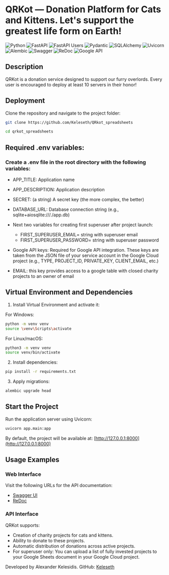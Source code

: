 # QRKot — Donation Platform for Cats and Kittens. Let's support the greatest life form on Earth! 

![Python](https://img.shields.io/badge/python-3670A0?style=for-the-badge&logo=python&logoColor=ffdd54) ![FastAPI](https://img.shields.io/badge/fastapi-%2300C7B7.svg?style=for-the-badge&logo=fastapi&logoColor=white) ![FastAPI Users](https://img.shields.io/badge/fastapi--users-%2300C7B7.svg?style=for-the-badge&logo=fastapi&logoColor=white) ![Pydantic](https://img.shields.io/badge/pydantic-%2300A1E0.svg?style=for-the-badge&logo=python&logoColor=white) ![SQLAlchemy](https://img.shields.io/badge/sqlalchemy-%23F47216.svg?style=for-the-badge&logo=python&logoColor=white) ![Uvicorn](https://img.shields.io/badge/uvicorn-%23007ACC.svg?style=for-the-badge&logo=python&logoColor=white) ![Alembic](https://img.shields.io/badge/alembic-%230071C5.svg?style=for-the-badge&logo=alembic&logoColor=white) ![Swagger](https://img.shields.io/badge/swagger-%2385EA2D.svg?style=for-the-badge&logo=swagger&logoColor=black) ![ReDoc](https://img.shields.io/badge/redoc-%23CB3837.svg?style=for-the-badge&logo=redoc&logoColor=white) ![Google API](https://img.shields.io/badge/google--api-%234285F4.svg?style=for-the-badge&logo=google&logoColor=white)


## Description
QRKot is a donation service designed to support our furry overlords. 
Every user is encouraged to deploy at least 10 servers in their honor! 


## Deployment
Clone the repository and navigate to the project folder:
```bash
git clone https://github.com/Keleseth/QRkot_spreadsheets
```
```bash
cd qrkot_spreadsheets
```
## Required .env variables:
### Create a .env file in the root directory with the following variables:
- APP_TITLE: Application name
- APP_DESCRIPTION: Application description
- SECRET: (a string) A secret key (the more complex, the better)
- DATABASE_URL: Database connection string (e.g., sqlite+aiosqlite:///./app.db)
- Next two variables for creating first superuser after project launch:
  - FIRST_SUPERUSER_EMAIL= string with superuser email
  - FIRST_SUPERUSER_PASSWORD= string with superuser password

- Google API keys: Required for Google API integration. These keys are taken from the JSON file of your service account in the Google Cloud project (e.g., TYPE, PROJECT_ID, PRIVATE_KEY, CLIENT_EMAIL, etc.)
- EMAIL: this key provides access to a google table with closed charity projects to an owner of email

## Virtual Environment and Dependencies
1.  Install Virtual Environment and activate it:

For Windows:
```bash
python -m venv venv
source \venv\Scripts\activate
```

For Linux/macOS:
```bash
python3 -m venv venv
source venv/bin/activate
```

2. Install dependencies:

```bash
pip install -r requirements.txt
```

3. Apply migrations:

```bash
alembic upgrade head
```

## Start the Project
Run the application server using Uvicorn:

```bash
uvicorn app.main:app
```
By default, the project will be available at: [http://127.0.0.1:8000](http://127.0.0.1:8000)

## Usage Examples
### Web Interface
Visit the following URLs for the API documentation:
- [Swagger UI](http://127.0.0.1:8000/docs)
- [ReDoc](http://127.0.0.1:8000/redoc)

### API Interface
QRKot supports:
- Creation of charity projects for cats and kittens. 
- Ability to donate to these projects. 
- Automatic distribution of donations across active projects.
- For superuser only: You can upload a list of fully invested projects to your Google Sheets document in your Google Cloud project.

Developed by Alexander Kelesidis. GitHub: [Keleseth](https://github.com/Keleseth)